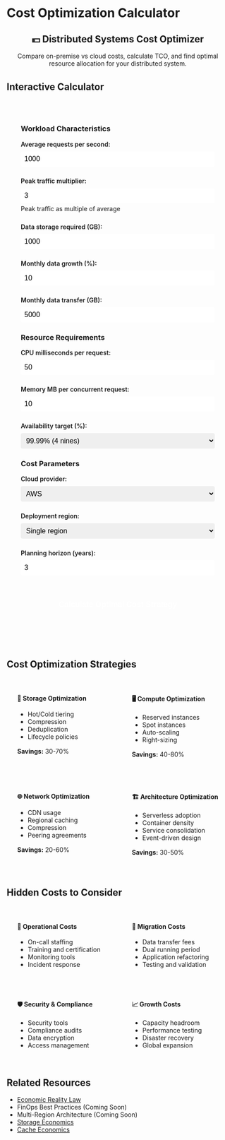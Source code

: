 # Cost Optimization Calculator

<div class="calculator-container">
<div class="calc-header">
<h2>💵 Distributed Systems Cost Optimizer</h2>
<p>Compare on-premise vs cloud costs, calculate TCO, and find optimal resource allocation for your distributed system.</p>
</div>

## Interactive Calculator

<div class="calculator-tool">
<form id="costCalc">

### Workload Characteristics
<div class="input-group">
<label for="avgRequestsPerSec">Average requests per second:</label>
<input type="number" id="avgRequestsPerSec" value="1000" min="0" step="100">
</div>

<div class="input-group">
<label for="peakMultiplier">Peak traffic multiplier:</label>
<input type="number" id="peakMultiplier" value="3" min="1" step="0.5">
<span class="help">Peak traffic as multiple of average</span>
</div>

<div class="input-group">
<label for="dataStorageGB">Data storage required (GB):</label>
<input type="number" id="dataStorageGB" value="1000" min="0" step="100">
</div>

<div class="input-group">
<label for="monthlyDataGrowth">Monthly data growth (%):</label>
<input type="number" id="monthlyDataGrowth" value="10" min="0" step="1">
</div>

<div class="input-group">
<label for="dataTransferGB">Monthly data transfer (GB):</label>
<input type="number" id="dataTransferGB" value="5000" min="0" step="500">
</div>

### Resource Requirements
<div class="input-group">
<label for="cpuPerRequest">CPU milliseconds per request:</label>
<input type="number" id="cpuPerRequest" value="50" min="1" step="10">
</div>

<div class="input-group">
<label for="memoryPerRequest">Memory MB per concurrent request:</label>
<input type="number" id="memoryPerRequest" value="10" min="1" step="1">
</div>

<div class="input-group">
<label for="availabilityTarget">Availability target (%):</label>
<select id="availabilityTarget">
<option value="99">99% (2 nines)</option>
<option value="99.9">99.9% (3 nines)</option>
<option value="99.95">99.95%</option>
<option value="99.99" selected>99.99% (4 nines)</option>
<option value="99.999">99.999% (5 nines)</option>
</select>
</div>

### Cost Parameters
<div class="input-group">
<label for="cloudProvider">Cloud provider:</label>
<select id="cloudProvider">
<option value="aws">AWS</option>
<option value="gcp">Google Cloud</option>
<option value="azure">Azure</option>
<option value="onprem">On-Premise</option>
</select>
</div>

<div class="input-group">
<label for="region">Deployment region:</label>
<select id="region">
<option value="single">Single region</option>
<option value="multi-2">2 regions (active-standby)</option>
<option value="multi-3">3 regions (active-active)</option>
<option value="global">Global (5+ regions)</option>
</select>
</div>

<div class="input-group">
<label for="planningHorizon">Planning horizon (years):</label>
<input type="number" id="planningHorizon" value="3" min="1" max="5" step="1">
</div>

<button type="button" onclick="calculateCosts()" class="calc-button">Calculate Optimal Cost Strategy</button>
</form>

<div id="results" class="results-panel">
<!-- Results will appear here -->
</div>
</div>

## Cost Optimization Strategies

<div class="strategy-grid">
<div class="strategy-card">
<h4>💾 Storage Optimization</h4>
<ul>
<li>Hot/Cold tiering</li>
<li>Compression</li>
<li>Deduplication</li>
<li>Lifecycle policies</li>
</ul>
<p><strong>Savings:</strong> 30-70%</p>
</div>

<div class="strategy-card">
<h4>🖥️ Compute Optimization</h4>
<ul>
<li>Reserved instances</li>
<li>Spot instances</li>
<li>Auto-scaling</li>
<li>Right-sizing</li>
</ul>
<p><strong>Savings:</strong> 40-80%</p>
</div>

<div class="strategy-card">
<h4>🌐 Network Optimization</h4>
<ul>
<li>CDN usage</li>
<li>Regional caching</li>
<li>Compression</li>
<li>Peering agreements</li>
</ul>
<p><strong>Savings:</strong> 20-60%</p>
</div>

<div class="strategy-card">
<h4>🏗️ Architecture Optimization</h4>
<ul>
<li>Serverless adoption</li>
<li>Container density</li>
<li>Service consolidation</li>
<li>Event-driven design</li>
</ul>
<p><strong>Savings:</strong> 30-50%</p>
</div>
</div>

## Hidden Costs to Consider

<div class="hidden-costs">
<div class="cost-category">
<h4>👥 Operational Costs</h4>
<ul>
<li>On-call staffing</li>
<li>Training and certification</li>
<li>Monitoring tools</li>
<li>Incident response</li>
</ul>
</div>

<div class="cost-category">
<h4>🔄 Migration Costs</h4>
<ul>
<li>Data transfer fees</li>
<li>Dual running period</li>
<li>Application refactoring</li>
<li>Testing and validation</li>
</ul>
</div>

<div class="cost-category">
<h4>🛡️ Security & Compliance</h4>
<ul>
<li>Security tools</li>
<li>Compliance audits</li>
<li>Data encryption</li>
<li>Access management</li>
</ul>
</div>

<div class="cost-category">
<h4>📈 Growth Costs</h4>
<ul>
<li>Capacity headroom</li>
<li>Performance testing</li>
<li>Disaster recovery</li>
<li>Global expansion</li>
</ul>
</div>
</div>

## Related Resources

- [Economic Reality Law](/part1-axioms/law7-economics/)
- FinOps Best Practices (Coming Soon)
- Multi-Region Architecture (Coming Soon)
- [Storage Economics](/quantitative/storage-economics)
- [Cache Economics](/quantitative/cache-economics)

<script>
// Simplified cloud pricing model (real pricing is more complex)
const cloudPricing = {
    aws: {
        compute: { vcpu: 0.05, memory: 0.005 }, // per hour
        storage: { ssd: 0.10, hdd: 0.025 }, // per GB per month
        transfer: { egress: 0.09, ingress: 0 }, // per GB
        loadBalancer: 25, // per month
        multiRegionPremium: 1.2
    },
    gcp: {
        compute: { vcpu: 0.045, memory: 0.0045 },
        storage: { ssd: 0.09, hdd: 0.02 },
        transfer: { egress: 0.08, ingress: 0 },
        loadBalancer: 20,
        multiRegionPremium: 1.15
    },
    azure: {
        compute: { vcpu: 0.048, memory: 0.0048 },
        storage: { ssd: 0.095, hdd: 0.022 },
        transfer: { egress: 0.087, ingress: 0 },
        loadBalancer: 22,
        multiRegionPremium: 1.18
    },
    onprem: {
        serverCost: 5000, // per server
        serverLifespan: 3, // years
        powerCooling: 200, // per server per month
        networkHardware: 50000, // one-time
        staffMultiplier: 1.5 // vs cloud
    }
};

function calculateCosts() {
    // Get inputs
    const avgRPS = parseFloat(document.getElementById('avgRequestsPerSec').value);
    const peakMultiplier = parseFloat(document.getElementById('peakMultiplier').value);
    const storageGB = parseFloat(document.getElementById('dataStorageGB').value);
    const monthlyGrowth = parseFloat(document.getElementById('monthlyDataGrowth').value) / 100;
    const transferGB = parseFloat(document.getElementById('dataTransferGB').value);
    const cpuPerRequest = parseFloat(document.getElementById('cpuPerRequest').value);
    const memoryPerRequest = parseFloat(document.getElementById('memoryPerRequest').value);
    const availabilityTarget = parseFloat(document.getElementById('availabilityTarget').value);
    const provider = document.getElementById('cloudProvider').value;
    const region = document.getElementById('region').value;
    const planYears = parseInt(document.getElementById('planningHorizon').value);
    
    // Calculate resource requirements
    const peakRPS = avgRPS * peakMultiplier;
    const avgConcurrentRequests = avgRPS * (cpuPerRequest / 1000); // Little's Law
    const peakConcurrentRequests = peakRPS * (cpuPerRequest / 1000);
    
    // CPU requirements (with 70% target utilization)
    const vcpusNeeded = Math.ceil((peakRPS * cpuPerRequest / 1000) / 0.7);
    
    // Memory requirements
    const memoryGB = Math.ceil((peakConcurrentRequests * memoryPerRequest) / 1024);
    
    // Redundancy for availability
    let redundancyFactor = 1;
    if (availabilityTarget >= 99.99) redundancyFactor = 2;
    if (availabilityTarget >= 99.999) redundancyFactor = 3;
    
    // Regional multiplier
    let regionMultiplier = 1;
    if (region === 'multi-2') regionMultiplier = 2;
    if (region === 'multi-3') regionMultiplier = 3;
    if (region === 'global') regionMultiplier = 5;
    
    // Calculate costs for each option
    const costBreakdown = {};
    
    if (provider === 'onprem') {
        // On-premise calculation
        const serversNeeded = Math.ceil((vcpusNeeded * redundancyFactor) / 16); // 16 vCPUs per server
        const totalServers = serversNeeded * regionMultiplier;
        
        costBreakdown.onprem = calculateOnPremCosts(
            totalServers,
            storageGB,
            transferGB,
            planYears,
            monthlyGrowth
        );
    } else {
        // Cloud calculation
        costBreakdown.cloud = calculateCloudCosts(
            provider,
            vcpusNeeded * redundancyFactor * regionMultiplier,
            memoryGB * redundancyFactor * regionMultiplier,
            storageGB,
            transferGB,
            region,
            planYears,
            monthlyGrowth
        );
        
        // Also calculate comparison with other providers
        ['aws', 'gcp', 'azure'].forEach(p => {
            if (p !== provider) {
                costBreakdown[p] = calculateCloudCosts(
                    p,
                    vcpusNeeded * redundancyFactor * regionMultiplier,
                    memoryGB * redundancyFactor * regionMultiplier,
                    storageGB,
                    transferGB,
                    region,
                    planYears,
                    monthlyGrowth
                );
            }
        });
    }
    
    // Generate results
    displayCostResults(costBreakdown, {
        avgRPS,
        peakRPS,
        vcpusNeeded: vcpusNeeded * redundancyFactor * regionMultiplier,
        memoryGB: memoryGB * redundancyFactor * regionMultiplier,
        storageGB,
        planYears,
        provider,
        region
    });
}

function calculateCloudCosts(provider, vcpus, memoryGB, storageGB, transferGB, region, years, growthRate) {
    const pricing = cloudPricing[provider];
    const monthlyHours = 730;
    
    // Compute costs
    const computeMonthly = (vcpus * pricing.compute.vcpu + memoryGB * pricing.compute.memory) * monthlyHours;
    
    // Storage costs (assuming 80% SSD, 20% HDD)
    const storageMonthly = storageGB * (0.8 * pricing.storage.ssd + 0.2 * pricing.storage.hdd);
    
    // Transfer costs
    const transferMonthly = transferGB * pricing.transfer.egress;
    
    // Additional services
    const servicesMonthly = pricing.loadBalancer * (region === 'single' ? 1 : parseInt(region.split('-')[1] || 5));
    
    // Apply regional premium
    const regionPremium = region !== 'single' ? pricing.multiRegionPremium : 1;
    
    // Calculate total over time with growth
    let totalCost = 0;
    let monthlyBreakdown = [];
    
    for (let month = 0; month < years * 12; month++) {
        const growthFactor = Math.pow(1 + growthRate, month);
        const monthCost = (computeMonthly + storageMonthly * growthFactor + transferMonthly + servicesMonthly) * regionPremium;
        totalCost += monthCost;
        
        if (month % 12 === 0) {
            monthlyBreakdown.push({
                year: month / 12 + 1,
                monthly: monthCost,
                compute: computeMonthly * regionPremium,
                storage: storageMonthly * growthFactor * regionPremium,
                transfer: transferMonthly * regionPremium,
                services: servicesMonthly * regionPremium
            });
        }
    }
    
    return {
        total: totalCost,
        monthlyAverage: totalCost / (years * 12),
        breakdown: monthlyBreakdown,
        provider: provider
    };
}

function calculateOnPremCosts(servers, storageGB, transferGB, years, growthRate) {
    const pricing = cloudPricing.onprem;
    
    // Capital expenses
    const serverCapex = servers * pricing.serverCost;
    const networkCapex = pricing.networkHardware;
    const storageCapex = (storageGB / 1000) * 2000; // $2/GB for enterprise storage
    
    // Operating expenses per month
    const powerCoolingMonthly = servers * pricing.powerCooling;
    const bandwidthMonthly = transferGB * 0.02; // Assuming $0.02/GB
    const staffingMonthly = 15000 * pricing.staffMultiplier; // Assuming base cloud staffing of $15k/month
    
    // Calculate total over time
    let totalCost = serverCapex + networkCapex + storageCapex;
    let monthlyBreakdown = [];
    
    for (let month = 0; month < years * 12; month++) {
        const growthFactor = Math.pow(1 + growthRate, month);
        
        // Additional storage capex every year for growth
        if (month > 0 && month % 12 === 0) {
            totalCost += (storageGB * (Math.pow(1 + growthRate, 12) - 1) / 1000) * 2000;
        }
        
        // Monthly opex
        const monthCost = powerCoolingMonthly + bandwidthMonthly + staffingMonthly;
        totalCost += monthCost;
        
        if (month % 12 === 0) {
            monthlyBreakdown.push({
                year: month / 12 + 1,
                monthly: monthCost,
                capex: month === 0 ? serverCapex + networkCapex + storageCapex : 0,
                opex: monthCost,
                cumulative: totalCost
            });
        }
    }
    
    return {
        total: totalCost,
        monthlyAverage: totalCost / (years * 12),
        breakdown: monthlyBreakdown,
        provider: 'onprem',
        capex: serverCapex + networkCapex + storageCapex
    };
}

function displayCostResults(costBreakdown, params) {
    let resultsHTML = `
        <h3>💰 Cost Optimization Analysis</h3>
        
        <div class="summary-section">
            <h4>Workload Summary</h4>
            <div class="summary-grid">
                <div class="summary-item">
                    <span class="label">Average Load:</span>
                    <span class="value">${params.avgRPS.toLocaleString()} RPS</span>
                </div>
                <div class="summary-item">
                    <span class="label">Peak Load:</span>
                    <span class="value">${params.peakRPS.toLocaleString()} RPS</span>
                </div>
                <div class="summary-item">
                    <span class="label">Compute:</span>
                    <span class="value">${params.vcpusNeeded} vCPUs</span>
                </div>
                <div class="summary-item">
                    <span class="label">Memory:</span>
                    <span class="value">${params.memoryGB} GB</span>
                </div>
                <div class="summary-item">
                    <span class="label">Storage:</span>
                    <span class="value">${params.storageGB.toLocaleString()} GB</span>
                </div>
                <div class="summary-item">
                    <span class="label">Regions:</span>
                    <span class="value">${params.region}</span>
                </div>
            </div>
        </div>
        
        <div class="cost-comparison">
            <h4>Total Cost Comparison (${params.planYears} years)</h4>
            <div class="comparison-cards">
    `;
    
    // Sort providers by total cost
    const sortedProviders = Object.entries(costBreakdown)
        .sort((a, b) => a[1].total - b[1].total);
    
    sortedProviders.forEach(([provider, costs], index) => {
        const isLowest = index === 0;
        const monthlyAvg = costs.monthlyAverage;
        
        resultsHTML += `
            <div class="provider-card ${isLowest ? 'lowest-cost' : ''}">
                <h5>${provider.toUpperCase()} ${isLowest ? '✅' : ''}</h5>
                <div class="cost-total">$${costs.total.toLocaleString()}</div>
                <div class="cost-monthly">$${monthlyAvg.toFixed(0).toLocaleString()}/month avg</div>
                ${costs.capex ? `<div class="cost-capex">Capex: $${costs.capex.toLocaleString()}</div>` : ''}
                <div class="cost-savings">${isLowest ? 'BEST VALUE' : `+${(((costs.total / sortedProviders[0][1].total) - 1) * 100).toFixed(0)}% vs best`}</div>
            </div>
        `;
    });
    
    resultsHTML += `
            </div>
        </div>
        
        <div class="optimization-recommendations">
            <h4>💡 Cost Optimization Recommendations</h4>
            <ul>
    `;
    
    // Generate recommendations based on analysis
    const lowestCost = sortedProviders[0][1].total;
    const currentProvider = costBreakdown[params.provider] || costBreakdown.cloud;
    
    if (currentProvider && currentProvider.total > lowestCost * 1.1) {
        resultsHTML += `<li class="urgent">⚠️ Consider switching to ${sortedProviders[0][0].toUpperCase()} for ${(((currentProvider.total / lowestCost) - 1) * 100).toFixed(0)}% cost savings</li>`;
    }
    
    if (params.avgRPS < params.peakRPS * 0.3) {
        resultsHTML += '<li>High peak-to-average ratio (3x) - consider auto-scaling or serverless</li>';
    }
    
    if (params.storageGB > 5000) {
        resultsHTML += '<li>Large storage footprint - implement tiered storage (hot/warm/cold)</li>';
    }
    
    if (params.region !== 'single' && params.provider !== 'onprem') {
        resultsHTML += '<li>Multi-region deployment - use reserved instances for baseline capacity</li>';
    }
    
    resultsHTML += `
                <li>Implement aggressive auto-scaling to reduce idle capacity</li>
                <li>Use spot instances for batch workloads (up to 90% savings)</li>
                <li>Compress data transfers to reduce egress costs</li>
                <li>Review and optimize unused resources monthly</li>
            </ul>
        </div>
        
        <div class="cost-breakdown-chart">
            <h4>Cost Breakdown by Category</h4>
            <canvas id="costChart" width="600" height="300"></canvas>
        </div>
        
        <div class="savings-opportunities">
            <h4>Quick Win Opportunities</h4>
            <table>
                <tr>
                    <th>Action</th>
                    <th>Effort</th>
                    <th>Potential Savings</th>
                    <th>Time to Implement</th>
                </tr>
                <tr>
                    <td>Right-size instances</td>
                    <td>Low</td>
                    <td>10-30%</td>
                    <td>1 week</td>
                </tr>
                <tr>
                    <td>Reserved instances</td>
                    <td>Low</td>
                    <td>30-60%</td>
                    <td>Immediate</td>
                </tr>
                <tr>
                    <td>Storage tiering</td>
                    <td>Medium</td>
                    <td>40-70%</td>
                    <td>2-4 weeks</td>
                </tr>
                <tr>
                    <td>CDN implementation</td>
                    <td>Medium</td>
                    <td>20-50%</td>
                    <td>2-3 weeks</td>
                </tr>
                <tr>
                    <td>Serverless migration</td>
                    <td>High</td>
                    <td>50-80%</td>
                    <td>2-6 months</td>
                </tr>
            </table>
        </div>
    `;
    
    document.getElementById('results').innerHTML = resultsHTML;
    
    // Draw cost breakdown chart
    if (sortedProviders.length > 0) {
        drawCostChart(sortedProviders[0][1]);
    }
}

function drawCostChart(providerCosts) {
    const canvas = document.getElementById('costChart');
    if (!canvas || !providerCosts.breakdown || providerCosts.breakdown.length === 0) return;
    
    const ctx = canvas.getContext('2d');
    const width = canvas.width;
    const height = canvas.height;
    const padding = 40;
    
    // Clear canvas
    ctx.clearRect(0, 0, width, height);
    
    // Prepare data
    const categories = providerCosts.breakdown[0].compute !== undefined 
        ? ['compute', 'storage', 'transfer', 'services']
        : ['capex', 'opex'];
    
    const colors = {
        compute: '#5448C8',
        storage: '#00BCD4',
        transfer: '#4CAF50',
        services: '#FF9800',
        capex: '#F44336',
        opex: '#9C27B0'
    };
    
    // Draw bars for first year costs
    const firstYear = providerCosts.breakdown[0];
    const values = categories.map(cat => firstYear[cat] || 0);
    const maxValue = Math.max(...values);
    
    const barWidth = (width - 2 * padding) / categories.length - 20;
    const barSpacing = 20;
    
    categories.forEach((category, i) => {
        const value = values[i];
        const barHeight = (value / maxValue) * (height - 2 * padding);
        const x = padding + i * (barWidth + barSpacing);
        const y = height - padding - barHeight;
        
        // Draw bar
        ctx.fillStyle = colors[category];
        ctx.fillRect(x, y, barWidth, barHeight);
        
        // Draw label
        ctx.fillStyle = '#333';
        ctx.font = '12px sans-serif';
        ctx.textAlign = 'center';
        ctx.fillText(category.charAt(0).toUpperCase() + category.slice(1), x + barWidth / 2, height - padding + 20);
        
        // Draw value
        ctx.fillText(`$${(value / 1000).toFixed(0)}k`, x + barWidth / 2, y - 5);
    });
    
    // Title
    ctx.font = '14px sans-serif';
    ctx.fillText('Monthly Cost Breakdown (Year 1)', width / 2, padding / 2);
}
</script>

<style>
.calculator-container {
    max-width: 1000px;
    margin: 0 auto;
}

.calc-header {
    text-align: center;
    margin-bottom: 2rem;
}

.calculator-tool {
    background: var(--md-code-bg-color);
    padding: 2rem;
    border-radius: 8px;
    margin-bottom: 2rem;
}

.input-group {
    margin-bottom: 1.5rem;
}

.input-group label {
    display: block;
    font-weight: 600;
    margin-bottom: 0.5rem;
}

.input-group input, .input-group select {
    width: 100%;
    padding: 0.5rem;
    border: 1px solid var(--md-default-fg-color--lighter);
    border-radius: 4px;
    font-size: 1rem;
}

.input-group .help {
    display: block;
    font-size: 0.875rem;
    color: var(--md-default-fg-color--light);
    margin-top: 0.25rem;
}

.calc-button {
    width: 100%;
    padding: 1rem;
    background: var(--md-primary-fg-color);
    color: white;
    border: none;
    border-radius: 4px;
    font-size: 1.1rem;
    font-weight: 600;
    cursor: pointer;
    margin-top: 1rem;
}

.calc-button:hover {
    background: var(--md-primary-fg-color--dark);
}

.results-panel {
    margin-top: 2rem;
}

.summary-section {
    margin-bottom: 2rem;
    padding: 1.5rem;
    background: var(--md-code-bg-color);
    border-radius: 8px;
}

.summary-grid {
    display: grid;
    grid-template-columns: repeat(auto-fit, minmax(150px, 1fr));
    gap: 1rem;
    margin-top: 1rem;
}

.summary-item {
    text-align: center;
}

.summary-item .label {
    display: block;
    font-size: 0.875rem;
    color: var(--md-default-fg-color--light);
}

.summary-item .value {
    display: block;
    font-size: 1.25rem;
    font-weight: 600;
    color: var(--md-primary-fg-color);
}

.cost-comparison {
    margin: 2rem 0;
    padding: 1.5rem;
    background: var(--md-code-bg-color);
    border-radius: 8px;
}

.comparison-cards {
    display: grid;
    grid-template-columns: repeat(auto-fit, minmax(200px, 1fr));
    gap: 1rem;
    margin-top: 1rem;
}

.provider-card {
    padding: 1.5rem;
    background: var(--md-default-bg-color);
    border: 2px solid var(--md-default-fg-color--lighter);
    border-radius: 8px;
    text-align: center;
}

.provider-card.lowest-cost {
    border-color: #51cf66;
    background: #d3f9d8;
}

.provider-card h5 {
    margin: 0 0 1rem 0;
    color: var(--md-primary-fg-color);
}

.cost-total {
    font-size: 2rem;
    font-weight: 700;
    color: var(--md-primary-fg-color);
}

.cost-monthly {
    font-size: 0.875rem;
    color: var(--md-default-fg-color--light);
    margin: 0.5rem 0;
}

.cost-capex {
    font-size: 0.875rem;
    color: var(--md-warning-fg-color);
}

.cost-savings {
    margin-top: 1rem;
    padding: 0.5rem;
    background: var(--md-primary-fg-color--light);
    border-radius: 4px;
    font-weight: 600;
}

.optimization-recommendations {
    margin: 2rem 0;
    padding: 1.5rem;
    background: var(--md-code-bg-color);
    border-radius: 8px;
}

.optimization-recommendations ul {
    list-style: none;
    padding: 0;
}

.optimization-recommendations li {
    padding: 0.75rem 0;
    padding-left: 2rem;
    position: relative;
}

.optimization-recommendations li:before {
    content: "→";
    position: absolute;
    left: 0.5rem;
}

.optimization-recommendations li.urgent {
    color: var(--md-error-fg-color);
    font-weight: 600;
}

.cost-breakdown-chart {
    margin: 2rem 0;
    padding: 1.5rem;
    background: var(--md-code-bg-color);
    border-radius: 8px;
}

#costChart {
    max-width: 100%;
    height: auto;
}

.savings-opportunities {
    margin: 2rem 0;
    padding: 1.5rem;
    background: var(--md-code-bg-color);
    border-radius: 8px;
}

.savings-opportunities table {
    width: 100%;
    border-collapse: collapse;
    margin-top: 1rem;
}

.savings-opportunities th,
.savings-opportunities td {
    padding: 0.75rem;
    text-align: left;
    border-bottom: 1px solid var(--md-default-fg-color--lighter);
}

.savings-opportunities th {
    font-weight: 600;
    background: var(--md-default-bg-color);
}

.strategy-grid {
    display: grid;
    grid-template-columns: repeat(auto-fit, minmax(220px, 1fr));
    gap: 1rem;
    margin: 2rem 0;
}

.strategy-card {
    padding: 1.5rem;
    background: var(--md-code-bg-color);
    border-radius: 8px;
}

.strategy-card h4 {
    margin-top: 0;
    color: var(--md-primary-fg-color);
}

.strategy-card p {
    margin-top: 1rem;
    font-size: 0.875rem;
    color: var(--md-default-fg-color--light);
}

.hidden-costs {
    display: grid;
    grid-template-columns: repeat(auto-fit, minmax(200px, 1fr));
    gap: 1rem;
    margin: 2rem 0;
}

.cost-category {
    padding: 1.5rem;
    background: var(--md-warning-bg-color);
    border-radius: 8px;
    border-left: 4px solid var(--md-warning-fg-color);
}

.cost-category h4 {
    margin-top: 0;
    color: var(--md-warning-fg-color);
}

.cost-category ul {
    margin: 0.5rem 0;
    padding-left: 1.5rem;
}

@media (max-width: 768px) {
    .calculator-tool {
        padding: 1rem;
    }
    
    .strategy-grid, .hidden-costs {
        grid-template-columns: 1fr;
    }
}
</style>
</div>